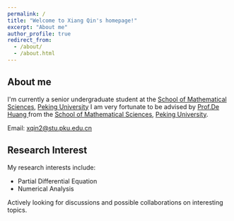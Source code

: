 ```yaml
---
permalink: /
title: "Welcome to Xiang Qin's homepage!"
excerpt: "About me"
author_profile: true
redirect_from: 
  - /about/
  - /about.html
---
```


## About me

I'm currently a senior undergraduate student at the [School of Mathematical Sciences](http://english.math.pku.edu.cn/), [Peking University](https://english.pku.edu.cn/)  I am very fortunate to be advised by [Prof.De Huang ](https://sites.google.com/view/de-huang/home#h.2wc79xp5f9rb) from the [School of Mathematical Sciences](http://english.math.pku.edu.cn/), [Peking University](https://english.pku.edu.cn/). 

Email: xqin2@stu.pku.edu.cn

## Research Interest

My research interests include:

- Partial Differential Equation
- Numerical Analysis

Actively looking for discussions and possible collaborations on interesting topics.
